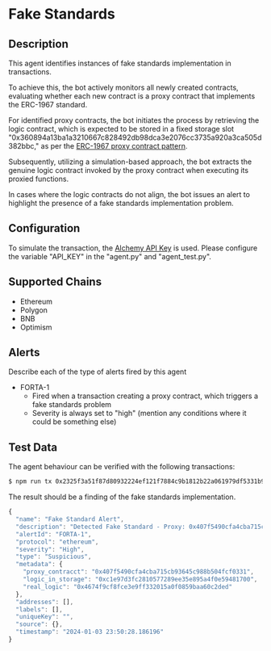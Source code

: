 # Fake Standards 

## Description

This agent identifies instances of fake standards implementation in transactions. 

To achieve this, the bot actively monitors all newly created contracts, evaluating whether each new contract is a proxy contract that implements the ERC-1967 standard. 

For identified proxy contracts, the bot initiates the process by retrieving the logic contract, which is expected to be stored in a fixed storage slot "0x360894a13ba1a3210667c828492db98dca3e2076cc3735a920a3ca505d382bbc," as per the [ERC-1967 proxy contract pattern](https://eips.ethereum.org/EIPS/eip-1967). 

Subsequently, utilizing a simulation-based approach, the bot extracts the genuine logic contract invoked by the proxy contract when executing its proxied functions. 

In cases where the logic contracts do not align, the bot issues an alert to highlight the presence of a fake standards implementation problem.

## Configuration

To simulate the transaction, the [Alchemy API Key](https://dashboard.alchemy.com) is used. Please configure the variable "API_KEY" in the "agent.py" and "agent_test.py". 

## Supported Chains

- Ethereum
- Polygon
- BNB
- Optimism

## Alerts

Describe each of the type of alerts fired by this agent

- FORTA-1
  - Fired when a transaction creating a proxy contract, which triggers a fake standards problem
  - Severity is always set to "high" (mention any conditions where it could be something else)

## Test Data

The agent behaviour can be verified with the following transactions:

```bash
$ npm run tx 0x2325f3a51f87d80932224ef121f7884c9b1812b22a061979df5331b9caad43d2
```

The result should be a finding of the fake standards implementation.
```js
{
  "name": "Fake Standard Alert",
  "description": "Detected Fake Standard - Proxy: 0x407f5490cfa4cba715cb93645c988b504fcf0331; Logic Contract at Storage: 0xc1e97d3fc2810577289ee35e895a4f0e59481700; Real Logic Contract: 0x4674f9cf8fce3e9ff332015a0f0859baa60c2ded",
  "alertId": "FORTA-1",
  "protocol": "ethereum",
  "severity": "High",
  "type": "Suspicious",
  "metadata": {
    "proxy_contracct": "0x407f5490cfa4cba715cb93645c988b504fcf0331",
    "logic_in_storage": "0xc1e97d3fc2810577289ee35e895a4f0e59481700",
    "real_logic": "0x4674f9cf8fce3e9ff332015a0f0859baa60c2ded"
  },
  "addresses": [],
  "labels": [],
  "uniqueKey": "",
  "source": {},
  "timestamp": "2024-01-03 23:50:28.186196"
}
```

